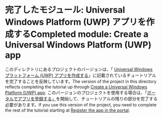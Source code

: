 # <a name="completed-module-create-a-universal-windows-platform-uwp-app"></a><span data-ttu-id="b78a1-101">完了したモジュール: Universal Windows Platform (UWP) アプリを作成する</span><span class="sxs-lookup"><span data-stu-id="b78a1-101">Completed module: Create a Universal Windows Platform (UWP) app</span></span>

<span data-ttu-id="b78a1-102">このディレクトリにあるプロジェクトのバージョンは、「 [Universal Windows プラットフォーム (UWP) アプリを作成する](https://docs.microsoft.com/graph/training/uwp-tutorial?tutorial-step=1)」に記載されているチュートリアルを完了することを反映しています。</span><span class="sxs-lookup"><span data-stu-id="b78a1-102">The version of the project in this directory reflects completing the tutorial up through [Create a Universal Windows Platform (UWP) app](https://docs.microsoft.com/graph/training/uwp-tutorial?tutorial-step=1).</span></span> <span data-ttu-id="b78a1-103">このバージョンのプロジェクトを使用する場合は、「[ポータルでアプリを登録する」](https://docs.microsoft.com/graph/training/uwp-tutorial?tutorial-step=2)を開始して、チュートリアルの残りの部分を完了する必要があります。</span><span class="sxs-lookup"><span data-stu-id="b78a1-103">If you use this version of the project, you need to complete the rest of the tutorial starting at [Register the app in the portal](https://docs.microsoft.com/graph/training/uwp-tutorial?tutorial-step=2).</span></span>